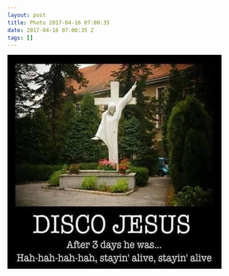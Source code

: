 ```yaml
---
layout: post
title: Photo 2017-04-16 07:00:35
date: 2017-04-16 07:00:35 Z
tags: []
---
```

![](/media/2017/04/159630166681.jpg)
